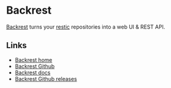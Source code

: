 # Backrest

[Backrest](https://garethgeorge.github.io) turns your [restic](https://restic.net/) repositories into a web UI & REST API.

## Links

- [Backrest home](https://garethgeorge.github.io)
- [Backrest Github](https://github.com/garethgeorge/backrest)
- [Backrest docs](https://garethgeorge.github.io/backrest/introduction/getting-started)
- [Backrest Github releases](https://github.com/garethgeorge/backrest/releases)
